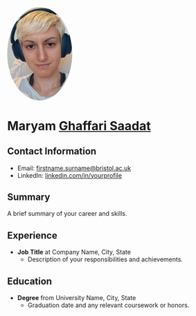 

<img src="/MGS.png" alt="Profile Photo" style="width: 150px; border-radius: 50%;">

# Maryam <u>Ghaffari Saadat</u>
## Contact Information
- Email: firstname.surname@bristol.ac.uk
- LinkedIn: [linkedin.com/in/yourprofile](https://www.linkedin.com/in/maryam-ghaffari-saadat-68b1745/)

## Summary
A brief summary of your career and skills.

## Experience
- **Job Title** at Company Name, City, State
  - Description of your responsibilities and achievements.

## Education
- **Degree** from University Name, City, State
  - Graduation date and any relevant coursework or honors.
